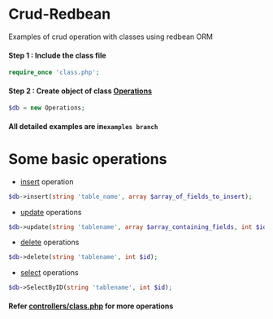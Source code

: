 # Crud-Redbean
Examples of crud operation with classes using redbean ORM 
#### Step 1 : Include the class file 
```php 
require_once 'class.php'; 
```
#### Step 2 : Create object of class [Operations](https://github.com/mdsaad13/Crud-Redbean/blob/a07d6135f698d8c236597420e13d40ce5b8e9aef/controllers/class.php#L17) 
```php 
$db = new Operations; 
```
#### All detailed examples are in`examples branch`
# Some basic operations
- [insert](https://github.com/mdsaad13/Crud-Redbean/blob/a07d6135f698d8c236597420e13d40ce5b8e9aef/controllers/class.php#L30) operation  
```php 
$db->insert(string 'table_name', array $array_of_fields_to_insert);
```

- [update](https://github.com/mdsaad13/Crud-Redbean/blob/a07d6135f698d8c236597420e13d40ce5b8e9aef/controllers/class.php#L49) operations
```php 
$db->update(string 'tablename', array $array_containing_fields, int $id);
```

- [delete](https://github.com/mdsaad13/Crud-Redbean/blob/a07d6135f698d8c236597420e13d40ce5b8e9aef/controllers/class.php#L67) operations
```php 
$db->delete(string 'tablename', int $id);
```

- [select](https://github.com/mdsaad13/Crud-Redbean/blob/a07d6135f698d8c236597420e13d40ce5b8e9aef/controllers/class.php#L81) operations
```php 
$db->SelectByID(string 'tablename', int $id);
```
#### Refer [controllers/class.php](https://github.com/mdsaad13/Crud-Redbean/blob/a07d6135f698d8c236597420e13d40ce5b8e9aef/controllers/class.php) for more operations
